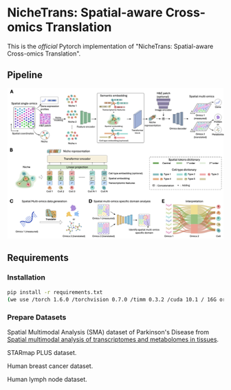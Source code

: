 # NicheTrans: Spatial-aware Cross-omics Translation

This is the *official* Pytorch implementation of "NicheTrans: Spatial-aware Cross-omics Translation". 

## Pipeline
![framework](overall.png)


## Requirements

### Installation

```bash
pip install -r requirements.txt
(we use /torch 1.6.0 /torchvision 0.7.0 /timm 0.3.2 /cuda 10.1 / 16G or 32G V100 for training and evaluation.
```

### Prepare Datasets
Spatial Multimodal Analysis (SMA) dataset of Parkinson's Disease from [Spatial multimodal analysis of transcriptomes and metabolomes in tissues](https://www.nature.com/articles/s41587-023-01937-y). 

STARmap PLUS dataset.

Human breast cancer dataset. 

Human lymph node dataset. 
